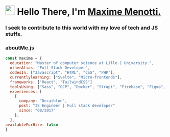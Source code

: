 <h1 align="left"><img src="https://raw.githubusercontent.com/sidbelbase/sidbelbase/master/wave.gif" width="30px"><strong> Hello There, I'm <a href="#">Maxime Menotti.</a></strong>
</h1>

<h3 align="left"><strong>
I seek to contribute to this world with my love of tech and JS stuffs.</strong></h3>

### **aboutMe.js**

```javascript
const maxime = {
  education: "Master of computer science at Lille 1 University.",
  otherAlias: "Full Stack Developer",
  codesIn: ["Javascript", "HTML", "CSS", "PHP"],
  currentlylearning: ["Svelte", "Micro-frontends"],
  frameworks: ["React", "TailwindCSS"]
  toolsUsing: ["Sass", "GCP", "Docker", "Strapi", "Firebase", "Figma", "Varnish", "gitmoji"],
  experiences: [
    {
      company: "Decathlon",
      post: "IS Engineer | Full stack developer"
      since: "08/2017"
    },
  ],
availableForHire: false
}
```
